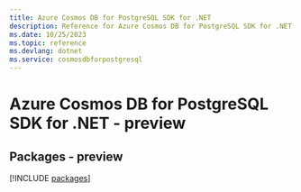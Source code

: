 ```yaml
---
title: Azure Cosmos DB for PostgreSQL SDK for .NET
description: Reference for Azure Cosmos DB for PostgreSQL SDK for .NET
ms.date: 10/25/2023
ms.topic: reference
ms.devlang: dotnet
ms.service: cosmosdbforpostgresql
---
```

# Azure Cosmos DB for PostgreSQL SDK for .NET - preview
## Packages - preview
[!INCLUDE [packages](cosmos-db-for-postgresql-index.md)]